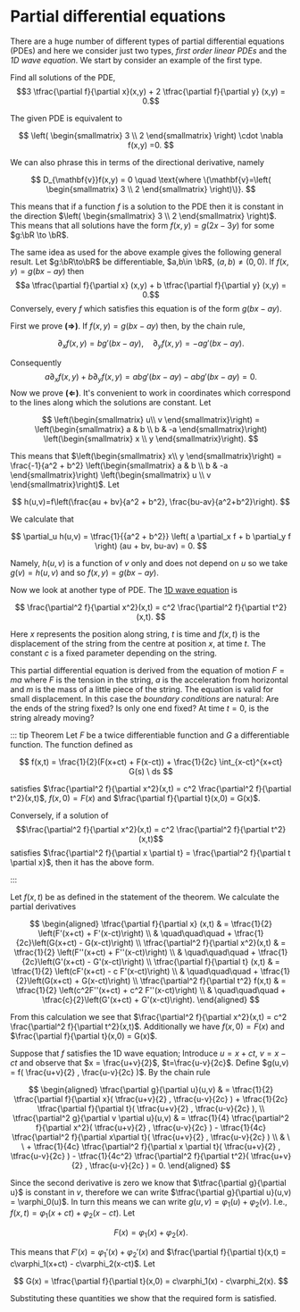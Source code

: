 # Partial differential equations

There are a huge number of different types of partial differential equations (PDEs) and here we consider just two types, _first order linear PDEs_ and the _1D wave equation_. We start by consider an example of the first type.

Find all solutions of the PDE,
$$3 \tfrac{\partial f}{\partial x}(x,y) + 2 \tfrac{\partial f}{\partial y} (x,y) = 0.$$

The given PDE is equivalent to

$$
\left( \begin{smallmatrix}
            3 \\ 2
        \end{smallmatrix} \right)
    \cdot
    \nabla f(x,y) =0.
$$

We can also phrase this in terms of the directional derivative, namely

$$
D_{\mathbf{v}}f(x,y) = 0 \quad \text{where \(\mathbf{v}=\left( \begin{smallmatrix}
                3 \\ 2
            \end{smallmatrix} \right)\)}.
$$

This means that if a function $f$ is a solution to the PDE then it is constant in the
direction $\left( \begin{smallmatrix}
            3 \\ 2
        \end{smallmatrix} \right)$. This means that all solutions have
the form $f(x,y) = g(2x-3y)$ for some $g:\bR \to \bR$.

The same idea as used for the above example gives the following general
result.
Let $g:\bR\to\bR$ be differentiable, $a,b\in \bR$, $(a,b)\neq (0,0)$. If
$f(x,y)= g(bx-ay)$ then
$$a \tfrac{\partial f}{\partial x} (x,y) + b \tfrac{\partial f}{\partial y} (x,y) = 0.$$
Conversely, every $f$ which satisfies this equation is of the form
$g(bx-ay)$.

First we prove **($\Rightarrow$)**. If $f(x,y)= g(bx-ay)$
then, by the chain rule,

$$
\partial_x f(x,y) = bg'(bx-ay), \quad \partial_y f(x,y) = -ag'(bx-ay).
$$

Consequently
$$a\partial_x f(x,y) + b \partial_y f(x,y) = a bg'(bx-ay) - abg'(bx-ay) = 0.$$
Now we prove **($\Leftarrow$)**. It's convenient to work in
coordinates which correspond to the lines along which the solutions are
constant. Let

$$
\left(\begin{smallmatrix}
            u\\ v
        \end{smallmatrix}\right)
    = \left(\begin{smallmatrix}
            a & b \\ b & -a
        \end{smallmatrix}\right)
    \left(\begin{smallmatrix}
            x \\ y
        \end{smallmatrix}\right).
$$

This means that
$\left(\begin{smallmatrix}
            x\\ y
        \end{smallmatrix}\right)
    = \frac{-1}{a^2 + b^2} \left(\begin{smallmatrix}
            a & b \\ b & -a
        \end{smallmatrix}\right)
    \left(\begin{smallmatrix}
            u \\ v
        \end{smallmatrix}\right)$.
Let

$$
h(u,v)=f\left(\frac{au + bv}{a^2 + b^2}, \frac{bu-av}{a^2+b^2}\right).
$$

We
calculate that

$$
\partial_u h(u,v)
        = \tfrac{1}{{a^2 + b^2}}
        \left( a \partial_x f
        + b \partial_y f \right)  (au + bv, bu-av) = 0.
$$

Namely,
$h(u,v)$ is a function of $v$ only and does not depend on $u$ so we take $g(v) = h(u,v)$ and so $f(x,y) = g(bx-ay)$.

Now we look at another type of PDE. The [1D wave equation](https://en.wikipedia.org/wiki/Wave_equation) is

$$
\frac{\partial^2 f}{\partial x^2}(x,t) = c^2  \frac{\partial^2 f}{\partial t^2}(x,t).
$$

Here $x$ represents the position along string, $t$ is time and $f(x,t)$ is the displacement of the string from the centre at position $x$, at time $t$. The constant $c$ is a fixed parameter depending on the string.

This partial differential equation is derived from the equation of motion $F = m a$ where $F$ is the tension in the string, $a$ is the acceleration from horizontal and $m$ is the mass of a little piece of the string. The equation is valid for small displacement. In this case the _boundary conditions_ are natural: Are the ends of the string fixed? Is only one end fixed? At time $t=0$, is the string already moving?

::: tip Theorem
Let $F$ be a twice differentiable function and $G$ a differentiable function.
The function defined as

$$
f(x,t) = \frac{1}{2}(F(x+ct) + F(x-ct)) + \frac{1}{2c} \int_{x-ct}^{x+ct} G(s) \ ds
$$

satisfies
$\frac{\partial^2 f}{\partial x^2}(x,t) = c^2  \frac{\partial^2 f}{\partial t^2}(x,t)$,
$f(x,0) = F(x)$ and $\frac{\partial f}{\partial t}(x,0) = G(x)$.

Conversely, if a solution of
$$\frac{\partial^2 f}{\partial x^2}(x,t) = c^2  \frac{\partial^2 f}{\partial t^2}(x,t)$$
satisfies
$\frac{\partial^2 f}{\partial x \partial t} = \frac{\partial^2 f}{\partial t \partial x}$,
then it has the above
form.

:::

Let $f(x,t)$ be as defined in the statement of the theorem. We calculate the
partial derivatives

$$
\begin{aligned}
    \tfrac{\partial f}{\partial x} (x,t)
        & = \tfrac{1}{2} \left(F'(x+ct) + F'(x-ct)\right)          \\
        & \quad\quad\quad
    + \tfrac{1}{2c}\left(G(x+ct) - G(x-ct)\right)               \\
    \tfrac{\partial^2 f}{\partial x^2}(x,t)
        & = \tfrac{1}{2} \left(F''(x+ct) + F''(x-ct)\right)        \\
        & \quad\quad\quad
    + \tfrac{1}{2c}\left(G'(x+ct) - G'(x-ct)\right)             \\
    \tfrac{\partial f}{\partial t} (x,t)
        & = \tfrac{1}{2} \left(cF'(x+ct) - c F'(x-ct)\right)       \\
        & \quad\quad\quad
    + \tfrac{1}{2}\left(G(x+ct) + G(x-ct)\right)                \\
    \tfrac{\partial^2 f}{\partial t^2} f(x,t)
        & = \tfrac{1}{2} \left(c^2F''(x+ct) + c^2 F''(x-ct)\right) \\
        & \quad\quad\quad
    + \tfrac{c}{2}\left(G'(x+ct) + G'(x-ct)\right).
    \end{aligned}
$$

From this calculation we see that
$\frac{\partial^2 f}{\partial x^2}(x,t) = c^2  \frac{\partial^2 f}{\partial t^2}(x,t)$.
Additionally we have $f(x,0) = F(x)$ and
$\frac{\partial f}{\partial t}(x,0) = G(x)$.

Suppose that $f$ satisfies the 1D wave equation; Introduce $u = x + ct$,
$v=x-ct$ and observe that $x = \frac{u+v}{2}$, $t=\frac{u-v}{2c}$.
Define $g(u,v) = f(   \frac{u+v}{2} , \frac{u-v}{2c} )$.
By the chain
rule

$$
\begin{aligned}
    \tfrac{\partial g}{\partial u}(u,v)
        & = \tfrac{1}{2} \tfrac{\partial f}{\partial x}(   \tfrac{u+v}{2} , \tfrac{u-v}{2c} )
    + \tfrac{1}{2c} \tfrac{\partial f}{\partial t}(   \tfrac{u+v}{2} , \tfrac{u-v}{2c} ),                     \\
    \tfrac{\partial^2 g}{\partial v \partial u}(u,v)
        & = \tfrac{1}{4} \tfrac{\partial^2 f}{\partial x^2}(   \tfrac{u+v}{2} , \tfrac{u-v}{2c} )
    - \tfrac{1}{4c} \tfrac{\partial^2 f}{\partial x\partial t}(   \tfrac{u+v}{2} , \tfrac{u-v}{2c} )          \\
        & \ \ +  \tfrac{1}{4c} \tfrac{\partial^2 f}{\partial x \partial t}(   \tfrac{u+v}{2} , \tfrac{u-v}{2c} )
    -  \tfrac{1}{4c^2} \tfrac{\partial^2 f}{\partial t^2}(   \tfrac{u+v}{2} , \tfrac{u-v}{2c} ) = 0.
\end{aligned}
$$

Since the second derivative is zero we know that $\tfrac{\partial g}{\partial u}$ is constant in $v$, therefore we can
write $\tfrac{\partial g}{\partial u}(u,v) = \varphi_0(u)$. In turn this means we can write $g(u,v) = \varphi_1(u) + \varphi_2(v)$. I.e., $f(x,t) = \varphi_1(x+ct) + \varphi_2(x-ct)$. Let

$$
F(x) = \varphi_1(x) + \varphi_2(x).
$$

This means that $F'(x) = \varphi_1'(x) + \varphi_2'(x)$ and
$\frac{\partial f}{\partial t}(x,t) = c\varphi_1(x+ct) - c\varphi_2(x-ct)$.
Let

$$
G(x) = \tfrac{\partial f}{\partial t}(x,0) = c\varphi_1(x) - c\varphi_2(x).
$$

Substituting these quantities we show that the required
form is satisfied.
